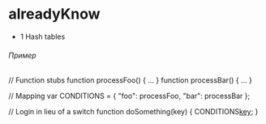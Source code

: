 # alreadyKnow


* 1 Hash tables
 
###### Пример

// Function stubs
function processFoo() { ... }
function processBar() { ... }

// Mapping
var CONDITIONS = {
  "foo": processFoo,
  "bar": processBar
};

// Login in lieu of a switch
function doSomething(key) {
   CONDITIONS[key]();
}
